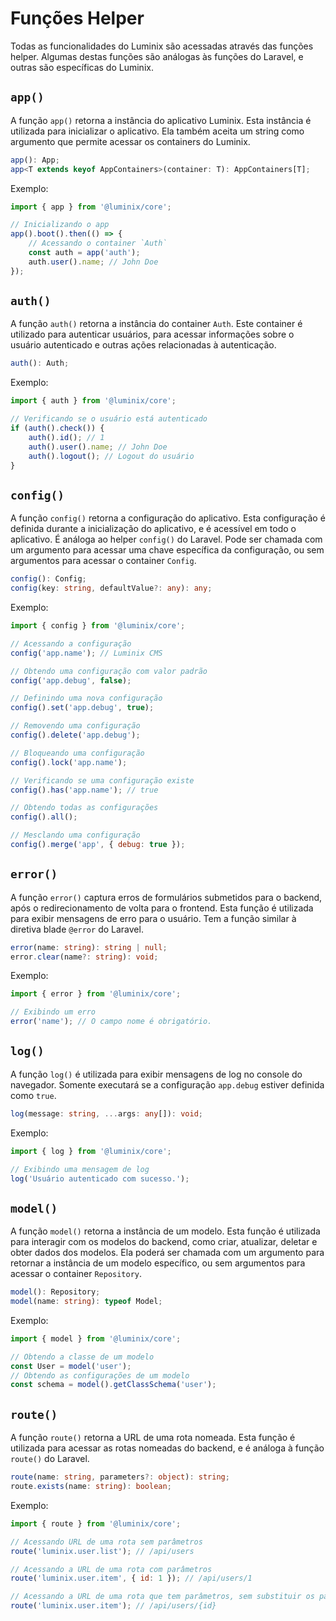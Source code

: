 # Funções Helper

Todas as funcionalidades do Luminix são acessadas através das funções helper. Algumas destas funções são análogas às funções do Laravel, e outras são específicas do Luminix.

## `app()`

A função `app()` retorna a instância do aplicativo Luminix. Esta instância é utilizada para inicializar o aplicativo. Ela também aceita um string como argumento que permite acessar os containers do Luminix.

```typescript
app(): App;
app<T extends keyof AppContainers>(container: T): AppContainers[T];
```

Exemplo:

```javascript
import { app } from '@luminix/core';

// Inicializando o app
app().boot().then(() => {
    // Acessando o container `Auth`
    const auth = app('auth');
    auth.user().name; // John Doe
});
```

## `auth()`

A função `auth()` retorna a instância do container `Auth`. Este container é utilizado para autenticar usuários, para acessar informações sobre o usuário autenticado e outras ações relacionadas à autenticação.

```typescript
auth(): Auth;
```

Exemplo:

```javascript
import { auth } from '@luminix/core';

// Verificando se o usuário está autenticado
if (auth().check()) {
    auth().id(); // 1
    auth().user().name; // John Doe
    auth().logout(); // Logout do usuário
}
```

## `config()`

A função `config()` retorna a configuração do aplicativo. Esta configuração é definida durante a inicialização do aplicativo, e é acessível em todo o aplicativo. É análoga ao helper `config()` do Laravel. Pode ser chamada com um argumento para acessar uma chave específica da configuração, ou sem argumentos para acessar o container `Config`.

```typescript
config(): Config;
config(key: string, defaultValue?: any): any;
```

Exemplo:

```javascript
import { config } from '@luminix/core';

// Acessando a configuração
config('app.name'); // Luminix CMS

// Obtendo uma configuração com valor padrão
config('app.debug', false);

// Definindo uma nova configuração
config().set('app.debug', true);

// Removendo uma configuração
config().delete('app.debug');

// Bloqueando uma configuração
config().lock('app.name');

// Verificando se uma configuração existe
config().has('app.name'); // true

// Obtendo todas as configurações
config().all();

// Mesclando uma configuração
config().merge('app', { debug: true });
```

## `error()`

A função `error()` captura erros de formulários submetidos para o backend, após o redirecionamento de volta para o frontend. Esta função é utilizada para exibir mensagens de erro para o usuário. Tem a função similar à diretiva blade `@error` do Laravel.

```typescript
error(name: string): string | null;
error.clear(name?: string): void;
```

Exemplo:

```javascript
import { error } from '@luminix/core';

// Exibindo um erro
error('name'); // O campo nome é obrigatório.
```

## `log()`

A função `log()` é utilizada para exibir mensagens de log no console do navegador. Somente executará se a configuração `app.debug` estiver definida como `true`.

```typescript
log(message: string, ...args: any[]): void;
```

Exemplo:

```javascript
import { log } from '@luminix/core';

// Exibindo uma mensagem de log
log('Usuário autenticado com sucesso.');
```

## `model()`

A função `model()` retorna a instância de um modelo. Esta função é utilizada para interagir com os modelos do backend, como criar, atualizar, deletar e obter dados dos modelos. Ela poderá ser chamada com um argumento para retornar a instância de um modelo específico, ou sem argumentos para acessar o container `Repository`.

```typescript
model(): Repository;
model(name: string): typeof Model;
```

Exemplo:

```javascript
import { model } from '@luminix/core';

// Obtendo a classe de um modelo
const User = model('user');
// Obtendo as configurações de um modelo
const schema = model().getClassSchema('user');
```

## `route()`

A função `route()` retorna a URL de uma rota nomeada. Esta função é utilizada para acessar as rotas nomeadas do backend, e é análoga à função `route()` do Laravel.

```typescript
route(name: string, parameters?: object): string;
route.exists(name: string): boolean;
```

Exemplo:

```javascript
import { route } from '@luminix/core';

// Acessando URL de uma rota sem parâmetros
route('luminix.user.list'); // /api/users

// Acessando a URL de uma rota com parâmetros
route('luminix.user.item', { id: 1 }); // /api/users/1

// Acessando a URL de uma rota que tem parâmetros, sem substituir os parâmetros
route('luminix.user.item'); // /api/users/{id}
```

